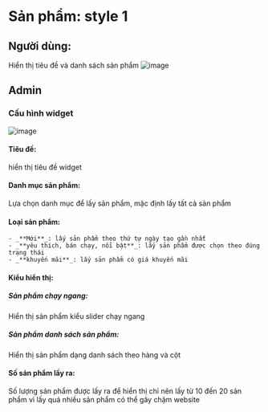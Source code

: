 # Sản phẩm: style 1
## Người dùng:
Hiển thị tiêu đề và danh sách sản phẩm
![image](https://user-images.githubusercontent.com/86478092/126614516-56b99cf0-6188-499e-bc8a-840817382d6b.png)

## Admin
### Cấu hình widget
![image](https://user-images.githubusercontent.com/86478092/126614675-a85f5123-3076-4f3c-bbf3-6105c2117013.png)
#### **Tiêu đề:** 
hiển thị tiêu đề widget
#### **Danh mục sản phẩm:** 
Lựa chọn danh mục để lấy sản phẩm, mặc định lấy tất cả sản phẩm
#### **Loại sản phẩm:** 
    - _**Mới**_: lấy sản phẩm theo thứ tự ngày tạo gần nhất
    - _**yêu thích, bán chạy, nổi bật**_: lấy sản phẩm được chọn theo đúng trạng thái
    - _**khuyến mãi**_: lấy sản phẩm có giá khuyến mãi
#### **Kiểu hiển thị:** 
##### _**Sản phẩm chạy ngang:**_
Hiển thị sản phẩm kiểu slider chạy ngang

##### _**Sản phẩm danh sách sản phẩm:**_
Hiển thị sản phẩm dạng danh sách theo hàng và cột

#### **Số sản phẩm lấy ra:** 
Số lượng sản phẩm được lấy ra để hiển thị chỉ nên lấy từ 10 đến 20 sản phẩm vì lấy quá nhiều sản phẩm có thể gây chậm website